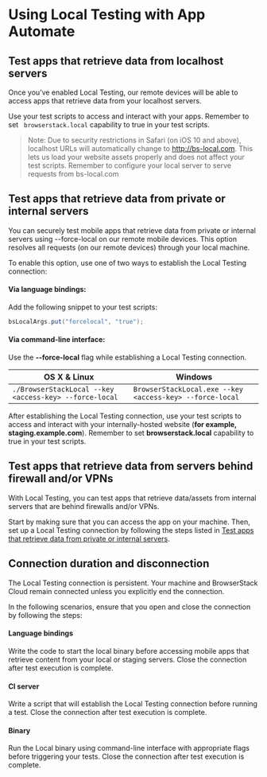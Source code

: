 # Using Local Testing with App Automate

## Test apps that retrieve data from localhost servers

Once you’ve enabled Local Testing, our remote devices will be able to access apps that retrieve data from your localhost servers.

Use your test scripts to access and interact with your apps. Remember to set ``` browserstack.local```  capability to true in your test scripts.

>Note: Due to security restrictions in Safari (on iOS 10 and above), localhost URLs will automatically change to http://bs-local.com. This lets us load your website assets properly and does not affect your test scripts. Remember to configure your local server to serve requests from bs-local.com

## Test apps that retrieve data from private or internal servers
You can securely test mobile apps that retrieve data from private or internal servers using --force-local on our remote mobile devices. This option resolves all requests (on our remote devices) through your local machine.

To enable this option, use one of two ways to establish the Local Testing connection:

#### Via language bindings:

Add the following snippet to your test scripts:

```java
bsLocalArgs.put("forcelocal", "true");
```

#### Via command-line interface:

Use the **--force-local** flag while establishing a Local Testing connection.

| OS X & Linux  | Windows       |
| ------------- |-------------|
| ```./BrowserStackLocal --key <access-key> --force-local```      | ```BrowserStackLocal.exe --key <access-key> --force-local```|

After establishing the Local Testing connection, use your test scripts to access and interact with your internally-hosted website (**for example, staging.example.com**). Remember to set **browserstack.local** capability to true in your test scripts.



## Test apps that retrieve data from servers behind firewall and/or VPNs
With Local Testing, you can test apps that retrieve data/assets from internal servers that are behind firewalls and/or VPNs.

Start by making sure that you can access the app on your machine. Then, set up a Local Testing connection by following the steps listed in [Test apps that retrieve data from private or internal servers](https://www.browserstack.com/local-testing/app-automate#test-apps-hosted-private-internal-servers).


## Connection duration and disconnection

The Local Testing connection is persistent. Your machine and BrowserStack Cloud remain connected unless you explicitly end the connection.

In the following scenarios, ensure that you open and close the connection by following the steps:

#### Language bindings
Write the code to start the local binary before accessing mobile apps that retrieve content from your local or staging servers. Close the connection after test execution is complete.

#### CI server
Write a script that will establish the Local Testing connection before running a test. Close the connection after test execution is complete.

#### Binary
Run the Local binary using command-line interface with appropriate flags before triggering your tests. Close the connection after test execution is complete.

